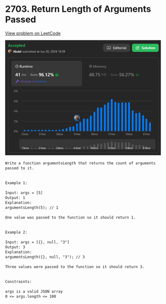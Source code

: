 # 2703. Return Length of Arguments Passed

[View problem on LeetCode](https://leetcode.com/problems/return-length-of-arguments-passed/)

![Submission](image.png)

```
Write a function argumentsLength that returns the count of arguments passed to it.


Example 1:

Input: args = [5]
Output: 1
Explanation:
argumentsLength(5); // 1

One value was passed to the function so it should return 1.


Example 2:

Input: args = [{}, null, "3"]
Output: 3
Explanation:
argumentsLength({}, null, "3"); // 3

Three values were passed to the function so it should return 3.


Constraints:

args is a valid JSON array
0 <= args.length <= 100
```
